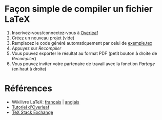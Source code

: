 # Façon simple de compiler un fichier LaTeX

1. Inscrivez-vous/connectez-vous à [Overleaf](https://overleaf.com/)
2. Créez un nouveau projet (vide)
3. Remplacez le code généré automatiquement par celui de [exemple.tex](devoir1/exemple.tex)
4. Appuyez sur *Recompiler*
5. Vous pouvez exporter le résultat au format PDF (petit bouton à droite de *Recompiler*)
6. Vous pouvez inviter votre partenaire de travail avec la fonction *Partage* (en haut à droite)

# Références

- Wikilivre LaTeX: [français](https://fr.wikibooks.org/wiki/LaTeX) | [anglais](https://en.wikibooks.org/wiki/LaTeX)
- [Tutoriel d'Overleaf](https://www.overleaf.com/learn/latex/Tutorials)
- [TeX Stack Exchange](https://tex.stackexchange.com/)
